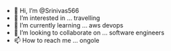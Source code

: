 - 👋 Hi, I’m @Srinivas566
- 👀 I’m interested in ... travelling
- 🌱 I’m currently learning ... aws devops
- 💞️ I’m looking to collaborate on ... software engineers
- 📫 How to reach me ... ongole

<!---
Srinivas566/Srinivas566 is a ✨ special ✨ repository because its `README.md` (this file) appears on your GitHub profile.
You can click the Preview link to take a look at your changes.
--->
